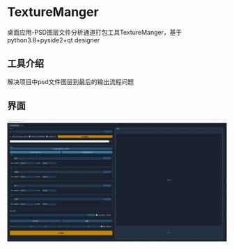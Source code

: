 # TextureManger
桌面应用-PSD图层文件分析通道打包工具TextureManger，基于python3.8+pyside2+qt designer
## 工具介绍
解决项目中psd文件图层到最后的输出流程问题  

## 界面
![windows](./readme-image/01.png)
